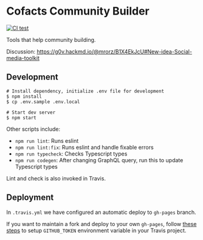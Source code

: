Cofacts Community Builder
=======

[![CI test](https://github.com/cofacts/community-builder/actions/workflows/ci.yml/badge.svg)](https://github.com/cofacts/community-builder/actions/workflows/ci.yml)

Tools that help community building.

Discussion: https://g0v.hackmd.io/@mrorz/B1X4EkJcU#New-idea-Social-media-toolkit

## Development

```
# Install dependency, initialize .env file for development
$ npm install
$ cp .env.sample .env.local

# Start dev server
$ npm start
```

Other scripts include:

- `npm run lint`: Runs eslint
- `npm run lint:fix`: Runs eslint and handle fixable errors
- `npm run typecheck`: Checks Typescript types
- `npm run codegen`: After changing GraphQL query, run this to update Typescript types

Lint and check is also invoked in Travis.

## Deployment

In `.travis.yml` we have configured an automatic deploy to `gh-pages` branch.

If you want to maintain a fork and deploy to your own `gh-pages`, follow [these steps](https://docs.travis-ci.com/user/deployment/pages/)
to setup `GITHUB_TOKEN` environment variable in your Travis project.
